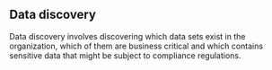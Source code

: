 ## Data discovery

Data discovery involves discovering which data sets exist in the organization, which of them are business critical and which contains sensitive data that might be subject to compliance regulations.


